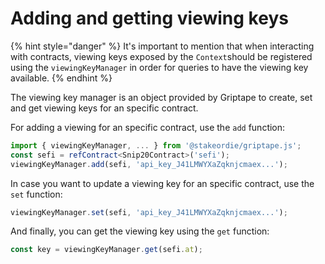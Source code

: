 # Adding and getting viewing keys

{% hint style="danger" %}
It's important to mention that when interacting with contracts, viewing keys exposed by the `Context`should be registered using the `viewingKeyManager` in order for queries to have the viewing key available.
{% endhint %}

The viewing key manager is an object provided by Griptape to create, set and get viewing keys for an specific contract.

For adding a viewing for an specific contract, use the `add` function:

```typescript
import { viewingKeyManager, ... } from '@stakeordie/griptape.js';
const sefi = refContract<Snip20Contract>('sefi');
viewingKeyManager.add(sefi, 'api_key_J41LMWYXaZqknjcmaex...');
```

In case you want to update a viewing key for an specific contract, use the `set` function:

```typescript
viewingKeyManager.set(sefi, 'api_key_J41LMWYXaZqknjcmaex...');
```

And finally, you can get the viewing key using the `get` function:

```typescript
const key = viewingKeyManager.get(sefi.at);
```
